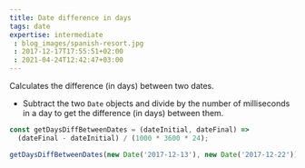 ```yaml
---
title: Date difference in days
tags: date
expertise: intermediate
 : blog_images/spanish-resort.jpg
 : 2017-12-17T17:55:51+02:00
 : 2021-04-24T12:42:47+03:00
---
```


Calculates the difference (in days) between two dates.

- Subtract the two `Date` objects and divide by the number of milliseconds in a day to get the difference (in days) between them.

```js
const getDaysDiffBetweenDates = (dateInitial, dateFinal) =>
  (dateFinal - dateInitial) / (1000 * 3600 * 24);
```

```js
getDaysDiffBetweenDates(new Date('2017-12-13'), new Date('2017-12-22')); // 9
```
